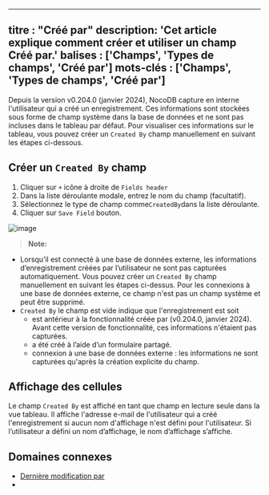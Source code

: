 ***

titre : "Créé par"
description: 'Cet article explique comment créer et utiliser un champ Créé par.'
balises : \['Champs', 'Types de champs', 'Créé par']
mots-clés : \['Champs', 'Types de champs', 'Créé par']
------------------------------------------------------

Depuis la version v0.204.0 (janvier 2024), NocoDB capture en interne l'utilisateur qui a créé un enregistrement. Ces informations sont stockées sous forme de champ système dans la base de données et ne sont pas incluses dans le tableau par défaut. Pour visualiser ces informations sur le tableau, vous pouvez créer un `Created By` champ manuellement en suivant les étapes ci-dessous.

## Créer un `Created By` champ

1. Cliquer sur `+` icône à droite de `Fields header`
2. Dans la liste déroulante modale, entrez le nom du champ (facultatif).
3. Sélectionnez le type de champ comme`CreatedBy`dans la liste déroulante.
4. Cliquer sur `Save Field` bouton.

![image](/img/v2/fields/types/created-by.png)

> **Note:**

* Lorsqu’il est connecté à une base de données externe, les informations d’enregistrement créées par l’utilisateur ne sont pas capturées automatiquement. Vous pouvez créer un `Created By` champ manuellement en suivant les étapes ci-dessus. Pour les connexions à une base de données externe, ce champ n'est pas un champ système et peut être supprimé.
* `Created By` le champ est vide indique que l'enregistrement est soit
  * est antérieur à la fonctionnalité créée par (v0.204.0, janvier 2024). Avant cette version de fonctionnalité, ces informations n'étaient pas capturées.
  * a été créé à l’aide d’un formulaire partagé.
  * connexion à une base de données externe : les informations ne sont capturées qu'après la création explicite du champ.

## Affichage des cellules

Le champ `Created By` est affiché en tant que champ en lecture seule dans la vue tableau. Il affiche l'adresse e-mail de l'utilisateur qui a créé l'enregistrement si aucun nom d'affichage n'est défini pour l'utilisateur. Si l’utilisateur a défini un nom d’affichage, le nom d’affichage s’affiche.

## Domaines connexes

* [Dernière modification par](030.last-modified-by.md)
* 
